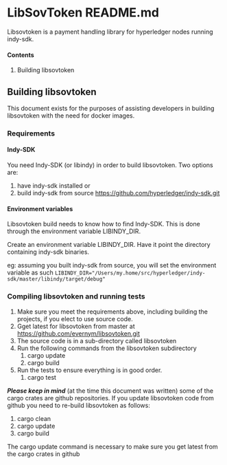 # LibSovToken README.md

Libsovtoken is a payment handling library for hyperledger nodes running indy-sdk.

#### Contents
1) Building libsovtoken

## Building libsovtoken
This document exists for the purposes of assisting developers in building libsovtoken with the need for docker images.

### Requirements

#### Indy-SDK
You need Indy-SDK (or libindy) in order to build libsovtoken.  Two options are:
1) have indy-sdk installed or
2) build indy-sdk from source https://github.com/hyperledger/indy-sdk.git

#### Environment variables
Libsovtoken build needs to know how to find Indy-SDK.  This is done through the environment variable LIBINDY_DIR. 

Create an environment variable LIBINDY_DIR.   Have it point the directory containing indy-sdk binaries.

eg:  assuming you built indy-sdk from source, you will set the environment variable as such
```LIBINDY_DIR="/Users/my.home/src/hyperledger/indy-sdk/master/libindy/target/debug"```


### Compiling libsovtoken and running tests
1) Make sure you meet the requirements above, including building the projects, if you elect to use source code.
2) Gget latest for libsovtoken from master at https://github.com/evernym/libsovtoken.git
3) The source code is in a sub-directory called libsovtoken
4) Run the following commands from the libsovtoken subdirectory
   1) cargo update
   2) cargo build
5) Run the tests to ensure everything is in good order.
   1) cargo test

***Please keep in mind*** (at the time this document was written) some of the cargo crates are github repositories.
If you update libsovtoken code from github you need to re-build libsovtoken as follows:
1) cargo clean
2) cargo update
3) cargo build

The cargo update command is necessary to make sure you get latest from the cargo crates in github






